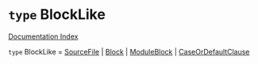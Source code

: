 # `type` BlockLike

[Documentation Index](../README.md)

`type` BlockLike = [SourceFile](../private.interface.SourceFile/README.md) | [Block](../private.interface.Block/README.md) | [ModuleBlock](../private.interface.ModuleBlock/README.md) | [CaseOrDefaultClause](../private.type.CaseOrDefaultClause/README.md)